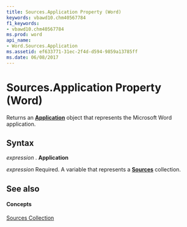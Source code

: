 ```yaml
---
title: Sources.Application Property (Word)
keywords: vbawd10.chm40567784
f1_keywords:
- vbawd10.chm40567784
ms.prod: word
api_name:
- Word.Sources.Application
ms.assetid: ef633771-31ec-2f4d-d594-9859a13785ff
ms.date: 06/08/2017
---
```



# Sources.Application Property (Word)

Returns an **[Application](application-object-word.md)** object that represents the Microsoft Word application.


## Syntax

 _expression_ . **Application**

 _expression_ Required. A variable that represents a **[Sources](sources-object-word.md)** collection.


## See also


#### Concepts


[Sources Collection](sources-object-word.md)

